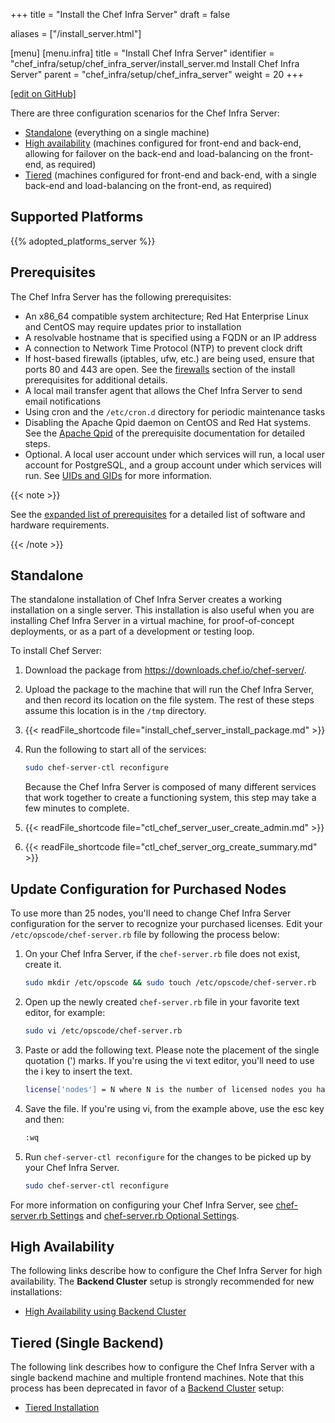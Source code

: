 +++
title = "Install the Chef Infra Server"
draft = false

aliases = ["/install_server.html"]

[menu]
  [menu.infra]
    title = "Install Chef Infra Server"
    identifier = "chef_infra/setup/chef_infra_server/install_server.md Install Chef Infra Server"
    parent = "chef_infra/setup/chef_infra_server"
    weight = 20
+++

[\[edit on GitHub\]](https://github.com/chef/chef-web-docs/blob/master/content/install_server.md)

There are three configuration scenarios for the Chef Infra Server:

-   [Standalone](#standalone) (everything on a single
    machine)
-   [High availability](#high-availability) (machines
    configured for front-end and back-end, allowing for failover on the
    back-end and load-balancing on the front-end, as required)
-   [Tiered](#tiered-single-backend) (machines
    configured for front-end and back-end, with a single back-end and
    load-balancing on the front-end, as required)

## Supported Platforms

{{% adopted_platforms_server %}}

## Prerequisites

The Chef Infra Server has the following prerequisites:

-   An x86_64 compatible system architecture; Red Hat Enterprise Linux
    and CentOS may require updates prior to installation
-   A resolvable hostname that is specified using a FQDN or an IP
    address
-   A connection to Network Time Protocol (NTP) to prevent clock drift
-   If host-based firewalls (iptables, ufw, etc.) are being used, ensure
    that ports 80 and 443 are open. See the
    [firewalls](/install_server_pre/#firewalls) section of the
    install prerequisites for additional details.
-   A local mail transfer agent that allows the Chef Infra Server to
    send email notifications
-   Using cron and the `/etc/cron.d` directory for periodic maintenance
    tasks
-   Disabling the Apache Qpid daemon on CentOS and Red Hat systems. See
    the [Apache Qpid](/install_server_pre/#apache-qpid) of the
    prerequisite documentation for detailed steps.
-   Optional. A local user account under which services will run, a
    local user account for PostgreSQL, and a group account under which
    services will run. See [UIDs and
    GIDs](/install_server_pre/#uids-and-gids) for more information.

{{< note >}}

See the [expanded list of prerequisites](/install_server_pre/) for a
detailed list of software and hardware requirements.

{{< /note >}}

## Standalone

The standalone installation of Chef Infra Server creates a working
installation on a single server. This installation is also useful when
you are installing Chef Infra Server in a virtual machine, for
proof-of-concept deployments, or as a part of a development or testing
loop.

To install Chef Server:

1.  Download the package from <https://downloads.chef.io/chef-server/>.

2.  Upload the package to the machine that will run the Chef Infra
    Server, and then record its location on the file system. The rest of
    these steps assume this location is in the `/tmp` directory.

3.  {{< readFile_shortcode file="install_chef_server_install_package.md" >}}

4.  Run the following to start all of the services:

    ```bash
    sudo chef-server-ctl reconfigure
    ```

    Because the Chef Infra Server is composed of many different services
    that work together to create a functioning system, this step may
    take a few minutes to complete.

5.  {{< readFile_shortcode file="ctl_chef_server_user_create_admin.md" >}}

6.  {{< readFile_shortcode file="ctl_chef_server_org_create_summary.md" >}}

## Update Configuration for Purchased Nodes

To use more than 25 nodes, you'll need to change Chef Infra Server
configuration for the server to recognize your purchased licenses. Edit
your `/etc/opscode/chef-server.rb` file by following the process below:

1.  On your Chef Infra Server, if the `chef-server.rb` file does not
    exist, create it.

    ```bash
    sudo mkdir /etc/opscode && sudo touch /etc/opscode/chef-server.rb
    ```

2.  Open up the newly created `chef-server.rb` file in your favorite
    text editor, for example:

    ```bash
    sudo vi /etc/opscode/chef-server.rb
    ```

3.  Paste or add the following text. Please note the placement of the
    single quotation (') marks. If you're using the vi text editor,
    you'll need to use the <span class="title-ref">i</span> key to
    insert the text.

    ```bash
    license['nodes'] = N where N is the number of licensed nodes you have purchased
    ```

4.  Save the file. If you're using vi, from the example above, use the
    <span class="title-ref">esc</span> key and then:

    ```bash
    :wq
    ```

5.  Run `chef-server-ctl reconfigure` for the changes to be picked up by
    your Chef Infra Server.

    ```bash
    sudo chef-server-ctl reconfigure
    ```

For more information on configuring your Chef Infra Server, see
[chef-server.rb Settings](/config_rb_server/) and [chef-server.rb
Optional Settings](/config_rb_server_optional_settings/).

## High Availability

The following links describe how to configure the Chef Infra Server for
high availability. The **Backend Cluster** setup is strongly recommended
for new installations:

-   [High Availability using Backend Cluster](/install_server_ha/)

## Tiered (Single Backend)

The following link describes how to configure the Chef Infra Server with
a single backend machine and multiple frontend machines. Note that this
process has been deprecated in favor of a [Backend
Cluster](/install_server_ha/) setup:

-   [Tiered Installation](/install_server_tiered/)
